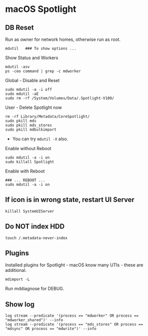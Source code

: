# macOS Spotlight

## DB Reset

Run as owner for network homes, otherwise run as root.

    mdutil   ### To show options ...

Show Status and Workers

    mdutil -asv
    ps -ceo command | grep -c mdworker

Global - Disable and Reset

    sudo mdutil -a -i off
    sudo mdutil -aE
    sudo rm -rf /System/Volumes/Data/.Spotlight-V100/

User - Delete Spotlight now

    rm -rf Library/Metadata/CoreSpotlight/
    sudo pkill mds
    sudo pkill mds_stores
    sudo pkill mdbulkimport

* You can try `mdutil -X` also.

Enable without Reboot

    sudo mdutil -a -i on
    sudo killall Spotlight
  
Enable with Reboot

    ### ... REBOOT ...
    sudo mdutil -a -i on

## If icon is in wrong state, restart UI Server

    killall SystemUIServer

## Do NOT index HDD

    touch /.metadata-never-index

## Plugins

Installed plugins for Spotlight - macOS know many UTIs - these are additional.

    mdimport -L

Run mddiagnose for DEBUG.

## Show log

    log stream --predicate '(process == "mdworker" OR process == "mdworker_shared")' --info
    log stream --predicate '(process == "mds_stores" OR process == "mdsync" OR process == "mdwrite")' --info
